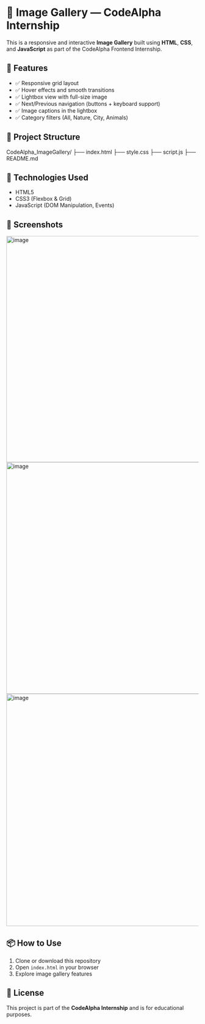 # 📸 Image Gallery — CodeAlpha Internship

This is a responsive and interactive **Image Gallery** built using **HTML**, **CSS**, and **JavaScript** as part of the CodeAlpha Frontend Internship.

## 🚀 Features

- ✅ Responsive grid layout
- ✅ Hover effects and smooth transitions
- ✅ Lightbox view with full-size image
- ✅ Next/Previous navigation (buttons + keyboard support)
- ✅ Image captions in the lightbox
- ✅ Category filters (All, Nature, City, Animals)



## 📂 Project Structure

CodeAlpha_ImageGallery/
├── index.html
├── style.css
├── script.js
├── README.md



## 🧠 Technologies Used

- HTML5
- CSS3 (Flexbox & Grid)
- JavaScript (DOM Manipulation, Events)

## 📸 Screenshots

<img width="1304" height="591" alt="image" src="https://github.com/user-attachments/assets/839e0d33-be07-4aa8-8398-6a390a34dbc3" />
<img width="1361" height="605" alt="image" src="https://github.com/user-attachments/assets/b2f28833-0bc0-418c-b49d-f4df9b0626f4" />
<img width="1320" height="607" alt="image" src="https://github.com/user-attachments/assets/8ef97df8-f148-45dc-bd8d-6fed25e04284" />




## 📦 How to Use

1. Clone or download this repository
2. Open `index.html` in your browser
3. Explore image gallery features

## 📜 License

This project is part of the **CodeAlpha Internship** and is for educational purposes.


